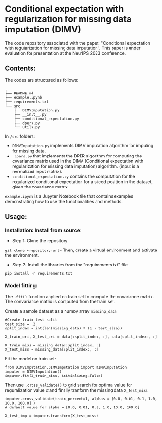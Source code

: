 
# Conditional expectation with regularization for missing data imputation (DIMV) 

The code repository associated with the paper: "Conditional expectation with regularization for missing data imputation". This paper is under evaluation for presentation at the NeurIPS 2023 conference.


## Contents:
The codes are structured as follows:  

``` 
.
├── README.md
├── example.ipynb
├── requirements.txt
└── src
    ├── DIMVImputation.py
    ├── __init__.py
    ├── conditional_expectation.py
    ├── dpers.py
    └── utils.py 
 ``` 
 
 

In ```/src``` folders:

- ```DIMVImputation.py``` implements DIMV imputation algorithm for imputing for missing data. 
- ``` dpers.py``` that implements the DPER algorithm for computing the covariance matrix used in the DIMV (Conditional expectation with regularization for missing data imputation) algorithm. (input is a normalized input matrix). 
- ```conditional_expectation.py``` contains the computation for the regularized conditional expectation for a sliced position in the dataset, given the covariance matrix. 
    
```example.ipynb``` is a Jupyter Notebook file that contains examples demonstrating how to use the functionalities and methods. 


## Usage: 
### Installation: Install from source: 

- Step 1: Clone the repository 

```git clone <repository-url>``` 
Then, create a virtual environment and activate the environment. 

- Step 2: Install the libraries from the "requirements.txt" file.  

```
pip install -r requirements.txt 
```

### Model fitting: 

The ```.fit()``` function applied on train set to compute the covariance matrix. The convariance matrix is computed from the train set. 

Create a sample dataset as a numpy array ```missing_data``` 
```
#Create train test split
test_size = .2
split_index = int(len(missing_data) * (1 - test_size))

X_train_ori, X_test_ori = data[:split_index, :], data[split_index:, :]

X_train_miss = missing_data[:split_index, :]
X_test_miss = missing_data[split_index:, :]  
```  

Fit the model on train set: 
``` 
from DIMVImputation.DIMVImputation import DIMVImputation 
imputer = DIMVImputation()
imputer.fit(X_train_miss, initializing=False) 
```

Then use ```.cross_validate()``` to grid search for optimal value for reguralization value $\alpha$ and finally tranform the missing data ```X_test_miss``` 

```
imputer.cross_validate(train_percent=1, alphas = [0.0, 0.01, 0.1, 1.0, 10.0, 100.0] ) 
# default value for alpha = [0.0, 0.01, 0.1, 1.0, 10.0, 100.0] 

X_test_imp = imputer.transform(X_test_miss) 
```
 
